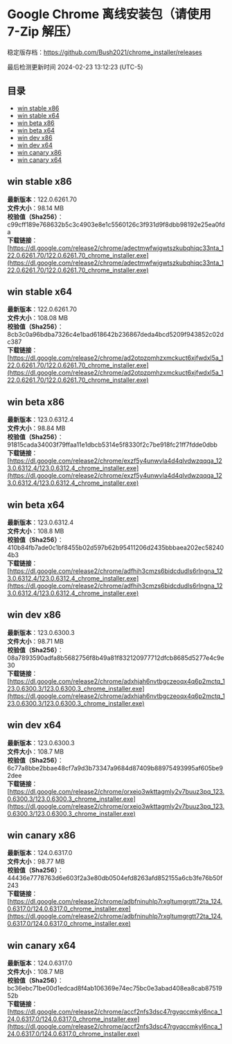 # Google Chrome 离线安装包（请使用 7-Zip 解压）
稳定版存档：<https://github.com/Bush2021/chrome_installer/releases>

最后检测更新时间
2024-02-23 13:12:23 (UTC-5)


## 目录
* [win stable x86](https://github.com/Bush2021/chrome_installer?tab=readme-ov-file#win-stable-x86)
* [win stable x64](https://github.com/Bush2021/chrome_installer?tab=readme-ov-file#win-stable-x64)
* [win beta x86](https://github.com/Bush2021/chrome_installer?tab=readme-ov-file#win-beta-x86)
* [win beta x64](https://github.com/Bush2021/chrome_installer?tab=readme-ov-file#win-beta-x64)
* [win dev x86](https://github.com/Bush2021/chrome_installer?tab=readme-ov-file#win-dev-x86)
* [win dev x64](https://github.com/Bush2021/chrome_installer?tab=readme-ov-file#win-dev-x64)
* [win canary x86](https://github.com/Bush2021/chrome_installer?tab=readme-ov-file#win-canary-x86)
* [win canary x64](https://github.com/Bush2021/chrome_installer?tab=readme-ov-file#win-canary-x64)

## win stable x86
**最新版本**：122.0.6261.70  
**文件大小**：98.14 MB  
**校验值（Sha256）**：c99cff189e768632b5c3c4903e8e1c5560126c3f931d9f8dbb98192e25ea0fda  
**下载链接**：[https://dl.google.com/release2/chrome/adectmwfwjgwtszkubqhiqc33nta_122.0.6261.70/122.0.6261.70_chrome_installer.exe](https://dl.google.com/release2/chrome/adectmwfwjgwtszkubqhiqc33nta_122.0.6261.70/122.0.6261.70_chrome_installer.exe)  

## win stable x64
**最新版本**：122.0.6261.70  
**文件大小**：108.08 MB  
**校验值（Sha256）**：8cb3c0a96bdba7326c4e1bad618642b236867deda4bcd5209f943852c02dc387  
**下载链接**：[https://dl.google.com/release2/chrome/ad2otpzpmhzxmckuct6xjfwdxl5a_122.0.6261.70/122.0.6261.70_chrome_installer.exe](https://dl.google.com/release2/chrome/ad2otpzpmhzxmckuct6xjfwdxl5a_122.0.6261.70/122.0.6261.70_chrome_installer.exe)  

## win beta x86
**最新版本**：123.0.6312.4  
**文件大小**：98.84 MB  
**校验值（Sha256）**：91815cada34003f79ffaa11e1dbcb5314e5f8330f2c7be918fc21ff7fdde0dbb  
**下载链接**：[https://dl.google.com/release2/chrome/exzf5y4unwvla4d4qlvdwzqqqa_123.0.6312.4/123.0.6312.4_chrome_installer.exe](https://dl.google.com/release2/chrome/exzf5y4unwvla4d4qlvdwzqqqa_123.0.6312.4/123.0.6312.4_chrome_installer.exe)  

## win beta x64
**最新版本**：123.0.6312.4  
**文件大小**：108.8 MB  
**校验值（Sha256）**：410b84fb7ade0c1bf8455b02d597b62b95411206d2435bbbaea202ec582404b3  
**下载链接**：[https://dl.google.com/release2/chrome/adfhih3cmzs6bidcdudls6rlngna_123.0.6312.4/123.0.6312.4_chrome_installer.exe](https://dl.google.com/release2/chrome/adfhih3cmzs6bidcdudls6rlngna_123.0.6312.4/123.0.6312.4_chrome_installer.exe)  

## win dev x86
**最新版本**：123.0.6300.3  
**文件大小**：98.71 MB  
**校验值（Sha256）**：08a7893590adfa8b5682756f8b49a81f832120977712dfcb8685d5277e4c9e30  
**下载链接**：[https://dl.google.com/release2/chrome/adxhjah6nvtbgczeoqx4q6p2mctq_123.0.6300.3/123.0.6300.3_chrome_installer.exe](https://dl.google.com/release2/chrome/adxhjah6nvtbgczeoqx4q6p2mctq_123.0.6300.3/123.0.6300.3_chrome_installer.exe)  

## win dev x64
**最新版本**：123.0.6300.3  
**文件大小**：108.7 MB  
**校验值（Sha256）**：6c77a8bbe2bbae48cf7a9d3b73347a9684d87409b88975493995af605be92dee  
**下载链接**：[https://dl.google.com/release2/chrome/orxeio3wkttagmly2v7buuz3pq_123.0.6300.3/123.0.6300.3_chrome_installer.exe](https://dl.google.com/release2/chrome/orxeio3wkttagmly2v7buuz3pq_123.0.6300.3/123.0.6300.3_chrome_installer.exe)  

## win canary x86
**最新版本**：124.0.6317.0  
**文件大小**：98.77 MB  
**校验值（Sha256）**：44436e7778763d6e603f2a3e80db0504efd8263afd852155a6cb3fe76b50f243  
**下载链接**：[https://dl.google.com/release2/chrome/adbfninuhlp7rxgltumgrgtt72ta_124.0.6317.0/124.0.6317.0_chrome_installer.exe](https://dl.google.com/release2/chrome/adbfninuhlp7rxgltumgrgtt72ta_124.0.6317.0/124.0.6317.0_chrome_installer.exe)  

## win canary x64
**最新版本**：124.0.6317.0  
**文件大小**：108.7 MB  
**校验值（Sha256）**：bc36ebc71be00d1edcad8f4ab106369e74ec75bc0e3abad408ea8cab8751952b  
**下载链接**：[https://dl.google.com/release2/chrome/accf2nfs3dsc47rgyqccmkyl6nca_124.0.6317.0/124.0.6317.0_chrome_installer.exe](https://dl.google.com/release2/chrome/accf2nfs3dsc47rgyqccmkyl6nca_124.0.6317.0/124.0.6317.0_chrome_installer.exe)  

